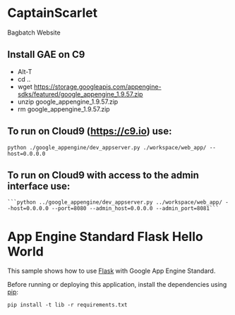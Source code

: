 # CaptainScarlet

Bagbatch Website

## Install GAE on C9

* Alt-T
* cd ..
* wget https://storage.googleapis.com/appengine-sdks/featured/google_appengine_1.9.57.zip
* unzip google_appengine_1.9.57.zip
* rm google_appengine_1.9.57.zip 

## To run on Cloud9 (https://c9.io) use:

```
python ./google_appengine/dev_appserver.py ./workspace/web_app/ --host=0.0.0.0  
```
    
## To run on Cloud9 with access to the admin interface use:
    
    ```python ../google_appengine/dev_appserver.py ../workspace/web_app/ --host=0.0.0.0 --port=8080 --admin_host=0.0.0.0 --admin_port=8081```

# App Engine Standard Flask Hello World

This sample shows how to use [Flask](http://flask.pocoo.org/) with Google App
Engine Standard.

Before running or deploying this application, install the dependencies using
[pip](http://pip.readthedocs.io/en/stable/):

    pip install -t lib -r requirements.txt
